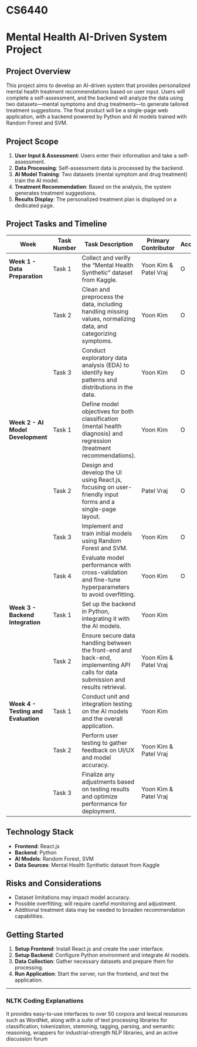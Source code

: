 # CS6440
# Mental Health AI-Driven System Project

## Project Overview
This project aims to develop an AI-driven system that provides personalized mental health treatment recommendations based on user input. Users will complete a self-assessment, and the backend will analyze the data using two datasets—mental symptoms and drug treatments—to generate tailored treatment suggestions. The final product will be a single-page web application, with a backend powered by Python and AI models trained with Random Forest and SVM.

## Project Scope
1. **User Input & Assessment**: Users enter their information and take a self-assessment.
2. **Data Processing**: Self-assessment data is processed by the backend.
3. **AI Model Training**: Two datasets (mental symptom and drug treatment) train the AI model.
4. **Treatment Recommendation**: Based on the analysis, the system generates treatment suggestions.
5. **Results Display**: The personalized treatment plan is displayed on a dedicated page.

## Project Tasks and Timeline

| **Week**                                   | **Task Number** | **Task Description**                                                                                                                  | **Primary Contributor** | **Accomplishment** |
|--------------------------------------------|-----------------|----------------------------------------------------------------------------------------------------------------------------------------|--------------------------|---------------------|
| **Week 1 - Data Preparation**              | Task 1          | Collect and verify the “Mental Health Synthetic” dataset from Kaggle.                                                                  | Yoon Kim & Patel Vraj    | O                   |
|                                            | Task 2          | Clean and preprocess the data, including handling missing values, normalizing data, and categorizing symptoms.                          | Yoon Kim                 | O                   |
|                                            | Task 3          | Conduct exploratory data analysis (EDA) to identify key patterns and distributions in the data.                                        | Yoon Kim                 | O                   |
| **Week 2 - AI Model Development**          | Task 1          | Define model objectives for both classification (mental health diagnosis) and regression (treatment recommendations).                  | Yoon Kim                 | O                   |
|                                            | Task 2          | Design and develop the UI using React.js, focusing on user-friendly input forms and a single-page layout.                              | Patel Vraj               | O                   |
|                                            | Task 3          | Implement and train initial models using Random Forest and SVM.                                                                        | Yoon Kim                 | O                   |
|                                            | Task 4          | Evaluate model performance with cross-validation and fine-tune hyperparameters to avoid overfitting.                                   | Yoon Kim                 | O                   |
| **Week 3 - Backend Integration**           | Task 1          | Set up the backend in Python, integrating it with the AI models.                                                                       | Yoon Kim                 |                    |
|                                            | Task 2          | Ensure secure data handling between the front-end and back-end, implementing API calls for data submission and results retrieval.      | Yoon Kim & Patel Vraj    |                    |
| **Week 4 - Testing and Evaluation**        | Task 1          | Conduct unit and integration testing on the AI models and the overall application.                                                     | Yoon Kim                 |                    |
|                                            | Task 2          | Perform user testing to gather feedback on UI/UX and model accuracy.                                                                   | Yoon Kim & Patel Vraj    |                    |
|                                            | Task 3          | Finalize any adjustments based on testing results and optimize performance for deployment.                                             | Yoon Kim & Patel Vraj    |                    |

## Technology Stack
- **Frontend**: React.js
- **Backend**: Python
- **AI Models**: Random Forest, SVM
- **Data Sources**: Mental Health Synthetic dataset from Kaggle

## Risks and Considerations
- Dataset limitations may impact model accuracy.
- Possible overfitting; will require careful monitoring and adjustment.
- Additional treatment data may be needed to broaden recommendation capabilities.

## Getting Started
1. **Setup Frontend**: Install React.js and create the user interface.
2. **Setup Backend**: Configure Python environment and integrate AI models.
3. **Data Collection**: Gather necessary datasets and prepare them for processing.
4. **Run Application**: Start the server, run the frontend, and test the application.

---

### NLTK Coding Explanations
It provides easy-to-use interfaces to over 50 corpora and lexical resources such as WordNet, along with a suite of text processing libraries for classification, tokenization, stemming, tagging, parsing, and semantic reasoning, wrappers for industrial-strength NLP libraries, and an active discussion forum
